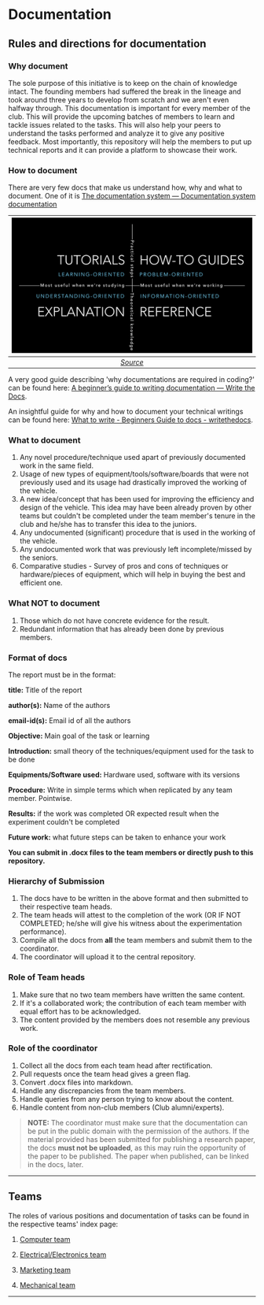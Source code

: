 # Documentation

## Rules and directions for documentation

### Why document

The sole purpose of this initiative is to keep on the chain of knowledge intact. The founding members had suffered the break in the lineage and took around three years to develop from scratch and we aren't even halfway through.
This documentation is important for every member of the club. This will provide the upcoming batches of members to learn and tackle issues related to the tasks. This will also help your peers to understand the tasks performed and analyze it to give any positive feedback.
Most importantly, this repository will help the members to put up technical reports and it can provide a platform to showcase their work.

### How to document

There are very few docs that make us understand how, why and what to document. One of it is [The documentation system — Documentation system documentation](https://documentation.divio.com/)

| ![overview](assets/index_1.png) |
|:--:|
| [*Source*](https://documentation.divio.com/) |

A very good guide describing 'why documentations are required in coding?' can be found here:
[A beginner’s guide to writing documentation — Write the Docs](https://www.writethedocs.org/guide/writing/beginners-guide-to-docs/).

An insightful guide for why and how to document your technical writings can be found here: [What to write - Beginners Guide to docs - writethedocs](https://www.writethedocs.org/guide/writing/beginners-guide-to-docs/#what-to-write).

### What to document

1. Any novel procedure/technique used apart of previously documented work in the same field.
2. Usage of new types of equipment/tools/software/boards that were not previously used and its usage had drastically improved the working of the vehicle.
3. A new idea/concept that has been used for improving the efficiency and design of the vehicle. This idea may have been already proven by other teams but couldn't be completed under the team member's tenure in the club and he/she has to transfer this idea to the juniors.
4. Any undocumented (significant) procedure that is used in the working of the vehicle.
5. Any undocumented work that was previously left incomplete/missed by the seniors.
6. Comparative studies - Survey of pros and cons of techniques or hardware/pieces of equipment, which will help in buying the best and efficient one.

### What NOT to document

1. Those which do not have concrete evidence for the result.
2. Redundant information that has already been done by previous members.

### Format of docs

The report must be in the format:

**title:** Title of the report

**author(s):** Name of the authors

**email-id(s):** Email id of all the authors

**Objective:** Main goal of the task or learning

**Introduction:** small theory of the techniques/equipment used for the task to be done

**Equipments/Software used:** Hardware used, software with its versions

**Procedure:** Write in simple terms which when replicated by any team member. Pointwise.

**Results:** if the work was completed OR expected result when the experiment couldn't be completed

**Future work:** what future steps can be taken to enhance your work

**You can submit in .docx files to the team members or directly push to this repository.**

### Hierarchy of Submission

1. The docs have to be written in the above format and then submitted to their respective team heads.
2. The team heads will attest to the completion of the work (OR IF NOT COMPLETED; he/she will give his witness about the experimentation performance).
3. Compile all the docs from **all** the team members and submit them to the coordinator.
4. The coordinator will upload it to the central repository.

### Role of Team heads

1. Make sure that no two team members have written the same content.
2. If it's a collaborated work; the contribution of each team member with equal effort has to be acknowledged.
3. The content provided by the members does not resemble any previous work.

### Role of the coordinator

1. Collect all the docs from each team head after rectification.
2. Pull requests once the team head gives a green flag.
3. Convert .docx files into markdown.
4. Handle any discrepancies from the team members.
5. Handle queries from any person trying to know about the content.
6. Handle content from non-club members (Club alumni/experts).

> **NOTE:** The coordinator must make sure that the documentation can be put in the public domain with the permission of the authors. If the material provided has been submitted for publishing a research paper, the docs **must not be uploaded**, as this may ruin the opportunity of the paper to be published. The paper when published, can be linked in the docs, later.

---

## Teams

The roles of various positions and documentation of tasks can be found in the respective teams' index page:

1. [Computer team](computer)

2. [Electrical/Electronics team](electronics)

3. [Marketing team](marketing)

4. [Mechanical team](mechanical)

---
